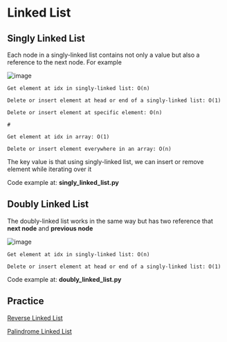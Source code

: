 # Linked List
## Singly Linked List
Each node in a singly-linked list contains not only a value but also a reference to the next node. For example

![image](https://user-images.githubusercontent.com/43443323/124483563-acfd0380-ddd4-11eb-9a04-ba99a1db7533.png)

```
Get element at idx in singly-linked list: O(n)

Delete or insert element at head or end of a singly-linked list: O(1)

Delete or insert element at specific element: O(n)

#

Get element at idx in array: O(1)

Delete or insert element everywhere in an array: O(n)
```

The key value is that using singly-linked list, we can insert or remove element while iterating over it

Code example at: **singly_linked_list.py**

## Doubly Linked List
The doubly-linked list works in the same way but has two reference that **next node** and **previous node**

![image](https://user-images.githubusercontent.com/43443323/124485808-25fd5a80-ddd7-11eb-8e3c-63944b633e6c.png)

```
Get element at idx in singly-linked list: O(n)

Delete or insert element at head or end of a singly-linked list: O(1)
```
Code example at: **doubly_linked_list.py**

## Practice

[Reverse Linked List](https://user-images.githubusercontent.com/43443323/124485808-25fd5a80-ddd7-11eb-8e3c-63944b633e6c.png)

[Palindrome Linked List](https://user-images.githubusercontent.com/43443323/124485808-25fd5a80-ddd7-11eb-8e3c-63944b633e6c.png)
